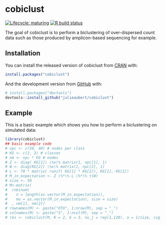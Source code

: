 
<!-- README.md is generated from README.Rmd. Please edit that file -->

# cobiclust

<!-- badges: start -->

[![Lifecycle:
maturing](https://img.shields.io/badge/lifecycle-maturing-blue.svg)](https://lifecycle.r-lib.org/articles/stages.html#maturing)
[![R build
status](https://github.com/julieaubert/cobiclust/workflows/R-CMD-check/badge.svg)](https://github.com/julieaubert/cobiclust/actions)
<!-- badges: end -->

The goal of cobiclust is to perform a biclustering of over-dispersed
count data such as those produced by amplicon-based sequencing for
example.

## Installation

You can install the released version of cobiclust from
[CRAN](https://CRAN.R-project.org) with:

``` r
install.packages("cobiclust")
```

And the development version from [GitHub](https://github.com/) with:

``` r
# install.packages("devtools")
devtools::install_github("julieaubert/cobiclust")
```

## Example

This is a basic example which shows you how to perform a biclustering on
simulated data:

``` r
library(cobiclust)
## basic example code
# npc <- c(50, 40) # nodes per class
# KG <- c(2, 3) # classes
# nm <- npc * KG # nodes
# Z <- diag( KG[1]) \%x\% matrix(1, npc[1], 1)
# W <- diag(KG[2]) \%x\% matrix(1, npc[2], 1)
# L <- 70 * matrix( runif( KG[1] * KG[2]), KG[1], KG[2])
# M_in_expectation <- Z \%*\% L \%*\% t(W)
# size <- 50
# M<-matrix(
#  rnbinom(
#    n = length(as.vector(M_in_expectation)),
#    mu = as.vector(M_in_expectation), size = size)
#  , nm[1], nm[2])
# rownames(M) <- paste("OTU", 1:nrow(M), sep = "_")
# colnames(M) <- paste("S", 1:ncol(M), sep = "_")
# res <- cobiclust(M, K = 2, G = 3, nu_j = rep(1,120), a = 1/size, cvg_lim = 1e-5)
```
